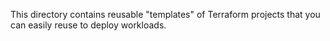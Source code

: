 This directory contains reusable "templates" of Terraform projects that you can easily reuse to deploy workloads.